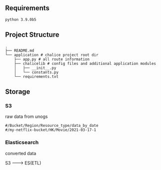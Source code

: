 ## Requirements
```bigquery
python 3.9.0b5
```
## Project Structure
```
.
├── README.md
└── application # chalice project root dir
    ├── app.py # all route information
    ├── chalicelib # config files and additional application modules
    │   ├── __init__.py
    │   └── constants.py
    └── requirements.txt

```



## Storage

### S3
raw data from unogs
```
#/Bucket/Region/Resource_type/data_by_date
#/my-netflix-bucket/HK/Movie/2021-03-17-1
```

### Elasticsearch
converted data

S3 ---> ES(ETL)